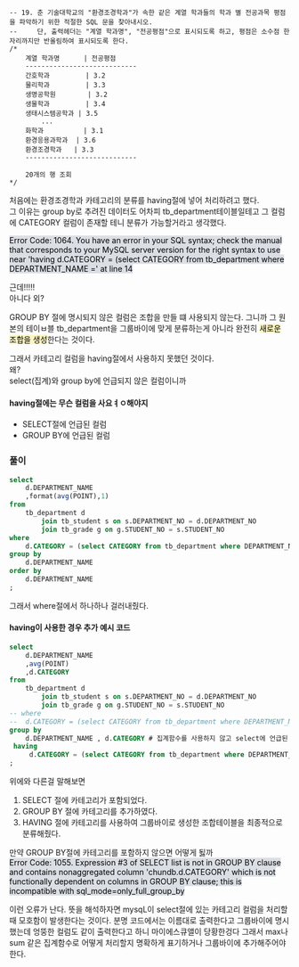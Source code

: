 ```
-- 19. 춘 기술대학교의 "환경조경학과"가 속한 같은 계열 학과들의 학과 별 전공과목 평점을 파악하기 위한 적절한 SQL 문을 찾아내시오.
--     단, 출력헤더는 "계열 학과명", "전공평점"으로 표시되도록 하고, 평점은 소수점 한 자리까지만 반올림하여 표시되도록 한다.
/*
    계열 학과명      | 전공평점
    ----------------------------
    간호학과	     | 3.2
    물리학과	     | 3.3
    생명공학원	     | 3.2
    생물학과	     | 3.4
    생태시스템공학과 | 3.5
        ...
    화학과	         | 3.1
    환경응용과학과	 | 3.6
    환경조경학과	 | 3.3
    ----------------------------
    
    20개의 행 조회
*/
```

처음에는 환경조경학과 카테고리의 분류를 having절에 넣어 처리하려고 했다.  
그 이유는 group by로 추려진 데이터도 어차피 tb_department테이블일테고 그 컬럼에 CATEGORY 컬럼이 존재할 테니 분류가 가능할거라고 생각했다.  

  
<mark style="background: #CACFD9A6;">  Error Code: 1064. You have an error in your SQL syntax; check the manual that corresponds to your MySQL server version for the right syntax to use near 'having  d.CATEGORY = (select CATEGORY from tb_department where DEPARTMENT_NAME =' at line 14</mark>

근데!!!!!  
아니다
외? 

GROUP BY 절에 명시되지 않은 컬럼은 조합을 만들 떄 사용되지 않는다. 그니까 그 원본의 테이ㅂ블 tb_department을 그룹바이에 맞게 분류하는게 아니라 완전히 <mark style="background: #FFF3A3A6;">새로운 조합을 생성</mark>한다는 것이다.    

그래서 카테고리 컬럼을 having절에서 사용하지 못했던 것이다.  
왜?  
select(집계)와 group by에 언급되지 않은 컬럼이니까


#### having절에는 무슨 컬럼을 사요ㅕㅇ해야지
- SELECT절에 언급된 컬럼
- GROUP BY에 언급된 컬럼




### 풀이
```sql
select
	d.DEPARTMENT_NAME
    ,format(avg(POINT),1)
from
	tb_department d
		join tb_student s on s.DEPARTMENT_NO = d.DEPARTMENT_NO
        join tb_grade g on g.STUDENT_NO = s.STUDENT_NO
where
 	d.CATEGORY = (select CATEGORY from tb_department where DEPARTMENT_NAME = "환경조경학과")
group by
	d.DEPARTMENT_NAME
order by
	d.DEPARTMENT_NAME
;
```
그래서 where절에서 하나하나 걸러내줬다.

#### having이 사용한 경우 추가 예시 코드
```sql
select
	d.DEPARTMENT_NAME
    ,avg(POINT)
    ,d.CATEGORY
from
	tb_department d
		join tb_student s on s.DEPARTMENT_NO = d.DEPARTMENT_NO
        join tb_grade g on g.STUDENT_NO = s.STUDENT_NO
-- where
-- 	d.CATEGORY = (select CATEGORY from tb_department where DEPARTMENT_NAME = "환경조경학과")
group by
	d.DEPARTMENT_NAME , d.CATEGORY # 집계함수를 사용하지 않고 select에 언급된 컬럼은 그룹바이로 묶어주는 것이 좋ㄷ하
 having
 	 d.CATEGORY = (select CATEGORY from tb_department where DEPARTMENT_NAME = "환경조경학과")
;
```
위에와 다른걸 말해보면
1. SELECT 절에 카테고리가 포함되었다.
2. GROUP BY 절에 카테고리를 추가하였다.
3. HAVING 절에 카테고리를 사용하여 그룹바이로 생성한 조합테이블을 최종적으로 분류해줬다.  


만약 GROUP BY절에 카테고리를 포함하지 않으면 어떻게 됧까  
<mark style="background: #CACFD9A6;">Error Code: 1055. Expression #3 of SELECT list is not in GROUP BY clause and contains nonaggregated column 'chundb.d.CATEGORY' which is not functionally dependent on columns in GROUP BY clause; this is incompatible with sql_mode=only_full_group_by  </mark>

이런 오류가 난다. 뜻을 해석하자면 mysqL이 select절에 있는 카테고리 컬럼을 처리할 때 모호함이 발생한다는 것이다. 분명 코드에서는 이름대로 출력한다고 그룹바이에 명시했는데 엉뚱한 컬럼도 같이 출력한다고 하니 마이에스큐앨이 당황한겅다 그래서 max나 sum 같은 집계함수로 어떻게 처리할지 명확하게 표기하거나 그룹바이에 추가해주어야 한다.

